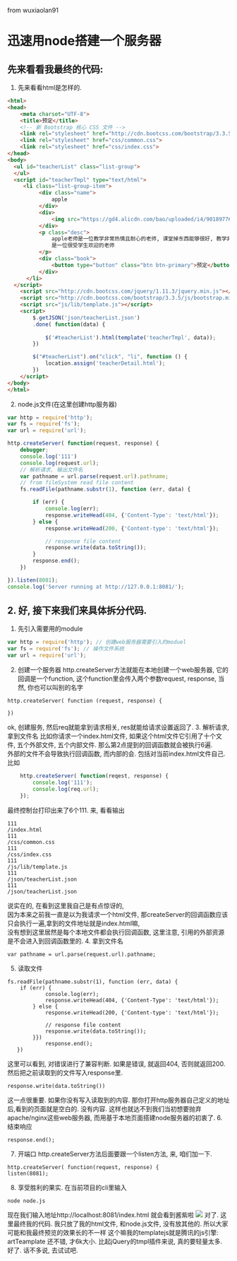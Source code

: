 from wuxiaolan91
# 迅速用node搭建一个服务器
## 先来看看我最终的代码:
1. 先来看看html是怎样的.

```html
<html>
<head>
    <meta charset="UTF-8">
    <title>预定</title>
    <!-- 新 Bootstrap 核心 CSS 文件 -->
    <link rel="stylesheet" href="http://cdn.bootcss.com/bootstrap/3.3.5/css/bootstrap.css">
    <link rel="stylesheet" href="css/common.css">
    <link rel="stylesheet" href="css/index.css">
</head>
<body>
  <ul id="teacherList" class="list-group">
  </ul>
  <script id="teacherTmpl" type="text/html">
     <li class="list-group-item">
          <div class="name">
              apple
          </div>
          <div>
              <img src="https://gd4.alicdn.com/bao/uploaded/i4/90189776/TB2EH1SqXXXXXbaXXXXXXXXXXXX_!!90189776.jpg_400x400.jpg_.webp" alt="">
          </div>
          <p class="desc">
              apple老师是一位教学非常热情且耐心的老师, 课堂掉东西能够很好, 教学非常仔细,
              是一位很受学生欢迎的老师
          </p>
          <div class="book">
              <button type="button" class="btn btn-primary">预定</button>
          </div>
      </li>
  </script>
    <script src="http://cdn.bootcss.com/jquery/1.11.3/jquery.min.js"></script>
    <script src="http://cdn.bootcss.com/bootstrap/3.3.5/js/bootstrap.min.js"></script>
    <script src="js/lib/template.js"></script>
    <script>
        $.getJSON('json/teacherList.json')
        .done( function(data) {
            
            $('#teacherList').html(template('teacherTmpl', data));
        })

        $("#teacherList").on("click", "li", function () {
            location.assign('teacherDetail.html');
        })
    </script>
</body>
</html>
```

2. node.js文件(在这里创建http服务器)

```javascript
var http = require('http');
var fs = require('fs');
var url = require('url');

http.createServer( function(request, response) {
    debugger;
    console.log('111')
    console.log(request.url);
    // 解析请求, 输出文件名
    var pathname = url.parse(request.url).pathname;
    // from fileSystem read file content
    fs.readFile(pathname.substr(1), function (err, data) {

        if (err) {
            console.log(err);
            response.writeHead(404, {'Content-Type': 'text/html'});
        } else {
            response.writeHead(200, {'Content-type': 'text/html'});

            // response file content
            response.write(data.toString());
        }
        response.end();
    })

}).listen(8081);
console.log('Server running at http://127.0.0.1:8081/');
```

## 2. 好, 接下来我们来具体拆分代码. 
1. 先引入需要用的module

```javascript
var http = require('http'); // 创建web服务器需要引入的moduel
var fs = require('fs'); // 操作文件系统
var url = require('url');
```

2. 创建一个服务器
	http.createServer方法就能在本地创建一个web服务器,
	它的回调是一个function, 这个function里会传入两个参数request, response,
	当然, 你也可以叫别的名字
    
```
http.createServer( function (request, response) {
	
})
```

ok,  创建服务, 然后req就能拿到请求相关, res就能给请求设置返回了.
3. 解析请求, 拿到文件名
	比如你请求一个index.html文件, 如果这个html文件它引用了十个文件, 五个外部文件, 五个内部文件.
那么第2点提到的回调函数就会被执行6遍.<br/>
外部的文件不会导致执行回调函数, 而内部的会. 包括对当前index.html文件自己.
比如

```javascript
	http.createServer( function(reqest, response) {
		console.log('111');
		console.log(req.url);
	});
```

最终控制台打印出来了6个111.
来, 看看输出
```
111
/index.html
111
/css/common.css
111
/css/index.css
111
/js/lib/template.js
111
/json/teacherList.json
111
/json/teacherList.json
```
说实在的, 在看到这里我自己是有点惊讶的,<br/>
 因为本来之前我一直是以为我请求一个html文件, 那createServer的回调函数应该只会执行一遍,拿到的文件地址就是index.html嘛,<br/> 没有想到这里居然是每个本地文件都会执行回调函数, 这里注意, 引用的外部资源是不会进入到回调函数里的.
4. 拿到文件名
```
var pathname = url.parse(request.url).pathname;
```
5. 读取文件
```
fs.readFile(pathname.substr(1), function (err, data) {
	if (err) {
            console.log(err);
            response.writeHead(404, {'Content-Type': 'text/html'});
        } else {
            response.writeHead(200, {'Content-type': 'text/html'});

            // response file content
            response.write(data.toString());
        }})
            response.end();
   })
 ```
 这里可以看到, 对错误进行了兼容判断. 如果是错误, 就返回404,
 否则就返回200.
 然后把之前读取到的文件写入response里.
 ```
 response.write(data.toString())
 ```
 这一点很重要. 如果你没有写入读取到的内容.
 那你打开http服务器自己定义的地址后,看到的页面就是空白的. 没有内容.
 这样也就达不到我们当初想要抛弃apache/nginx这些web服务器,
 而用基于本地页面搭建node服务器的初衷了.
 6. 结束响应
 ```
 response.end();
 ```
 7.  开端口
http.createServer方法后面要跟一个listen方法, 来, 咱们加一下.
 ```
 http.createServer( function(request, response) {
listen(8081);
```
8. 享受胜利的果实.
在当前项目的cli里输入
```
node node.js
```
现在我们输入地址http://localhost:8081/index.html
就会看到酱紫啦
![](http://oawvy5uzs.bkt.clouddn.com/16-7-28/63416377.jpg)
对了. 这里最终我的代码. 我只放了我的html文件,  和node.js文件, 没有放其他的.
所以大家可能和我最终预览的效果长的不一样
这个嘛我的templatejs就是腾讯的js引擎: artTeamplate
还不错, 才6k大小. 比起jQuery的tmpl插件来说, 真的要轻量太多.
好了. 话不多说, 去试试吧.




